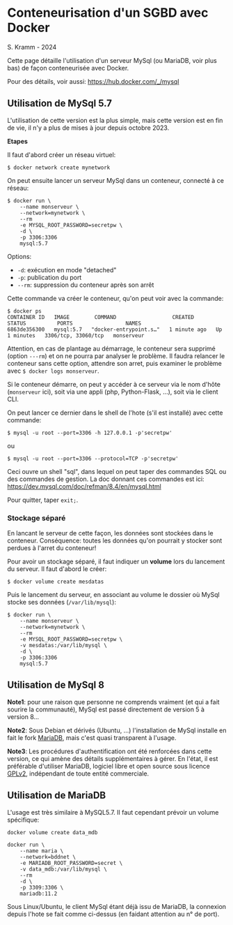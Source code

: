 # Conteneurisation d'un SGBD avec Docker

S. Kramm - 2024

Cette page détaille l'utilisation d'un serveur MySql (ou MariaDB, voir plus bas) de façon conteneurisée avec Docker.

Pour des détails, voir aussi: https://hub.docker.com/_/mysql


## Utilisation de MySql 5.7

L'utilisation de cette version est la plus simple, mais cette version est en fin de vie, il n'y a plus de mises à jour depuis octobre 2023.

**Etapes**

Il faut d'abord créer un réseau virtuel:
```
$ docker network create mynetwork
```

On peut ensuite lancer un serveur MySql dans un conteneur, connecté à ce réseau:
```
$ docker run \
	--name monserveur \
	--network=mynetwork \
	--rm
	-e MYSQL_ROOT_PASSWORD=secretpw \
	-d \
	-p 3306:3306
	mysql:5.7
```

Options:
- `-d`: exécution en mode "detached"
- `-p`: publication du port
- `--rm`: suppression du conteneur après son arrêt

Cette commande va créer le conteneur, qu'on peut voir avec la commande:
```
$ docker ps
CONTAINER ID   IMAGE        COMMAND                  CREATED          STATUS          PORTS                 NAMES
6863de356300   mysql:5.7   "docker-entrypoint.s…"   1 minute ago   Up 1 minutes   3306/tcp, 33060/tcp   monserveur
```

Attention, en cas de plantage au démarrage, le conteneur sera supprimé (option `---rm`) et on ne pourra par analyser le problème.
Il faudra relancer le conteneur sans cette option, attendre son arret, puis examiner le problème avec `$ docker logs monserveur`.

Si le conteneur démarre, on peut y accéder à ce serveur via le nom d'hôte (`monserveur` ici), soit via une appli (php, Python-Flask, ...), soit via le client CLI.

On peut lancer ce dernier dans le shell de l'hote (s'il est installé) avec cette commande:
```
$ mysql -u root --port=3306 -h 127.0.0.1 -p'secretpw'
```
ou
```
$ mysql -u root --port=3306 --protocol=TCP -p'secretpw'
```

Ceci ouvre un shell "sql", dans lequel on peut taper des commandes SQL ou des commandes de gestion.
La doc donnant ces commandes est ici: https://dev.mysql.com/doc/refman/8.4/en/mysql.html

Pour quitter, taper `exit;`.


### Stockage séparé

En lancant le serveur de cette façon, les données sont stockées dans le conteneur.
Conséquence: toutes les données qu'on pourrait y stocker sont perdues à l'arret du conteneur!

Pour avoir un stockage séparé, il faut indiquer un **volume** lors du lancement du serveur.
Il faut d'abord le créer:
```
$ docker volume create mesdatas
```

Puis le lancement du serveur, en associant au volume le dossier où MySql stocke ses données
(`/var/lib/mysql`):
```
$ docker run \
	--name monserveur \
	--network=mynetwork \
	--rm
	-e MYSQL_ROOT_PASSWORD=secretpw \
	-v mesdatas:/var/lib/mysql \
	-d \
	-p 3306:3306
	mysql:5.7
```

## Utilisation de MySql 8

**Note1**: pour une raison que personne ne comprends vraiment (et qui a fait sourire la communauté), MySql est passé directement de version 5 à version 8...

**Note2**: Sous Debian et dérivés (Ubuntu, ...) l'installation de MySql installe en fait le fork
[MariaDB](https://fr.wikipedia.org/wiki/MariaDB),
mais c'est quasi transparent à l'usage.

**Note3**: Les procédures d'authentification ont été renforcées dans cette version, ce qui amène des détails supplémentaires à gérer.
En l'état, il est préférable d'utiliser MariaDB, logiciel libre et open source sous licence
[GPLv2](https://fr.wikipedia.org/wiki/Licence_publique_g%C3%A9n%C3%A9rale_GNU),
indépendant de toute entité commerciale.


## Utilisation de MariaDB

L'usage est très similaire à MySQL5.7.
Il faut cependant prévoir un volume spécifique:
```
docker volume create data_mdb

docker run \
	--name maria \
	--network=bddnet \
	-e MARIADB_ROOT_PASSWORD=secret \
	-v data_mdb:/var/lib/mysql \
	--rm
	-d \
	-p 3309:3306 \
	mariadb:11.2
```

Sous Linux/Ubuntu, le client MySql étant déjà issu de MariaDB, la connexion depuis l'hote se fait comme ci-dessus (en faidant attention au n° de port).





